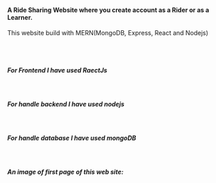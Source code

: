 <h4>A Ride Sharing Website where you create account as a Rider or as a Learner.</h4>
<p>This website build with MERN(MongoDB, Express, React and Nodejs)</p>
<br>
<br>
<h5>For Frontend I have used RaectJs</h5>
<br>
<h5>For handle backend I have used nodejs</h5>
<br>
<h5>For handle database I have used mongoDB</h5>
<br>
<h5>An image of first page of this web site:</h5>
<br>
<img src="https://i.ibb.co/K00fct8/heros-1.png" alt="">